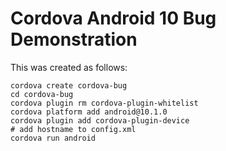 # Cordova Android 10 Bug Demonstration

This was created as follows: 

```
cordova create cordova-bug 
cd cordova-bug 
cordova plugin rm cordova-plugin-whitelist
cordova platform add android@10.1.0
cordova plugin add cordova-plugin-device
# add hostname to config.xml
cordova run android
```
